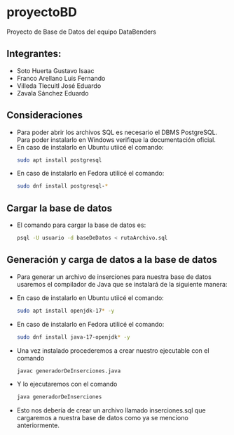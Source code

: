  # proyectoBD
Proyecto de Base de Datos del equipo DataBenders

## Integrantes:
- Soto Huerta Gustavo Isaac
- Franco Arellano Luis Fernando
- Villeda Tlecuitl José Eduardo 
- Zavala Sánchez Eduardo

## Consideraciones

- Para poder abrir los archivos SQL es necesario el DBMS PostgreSQL. Para poder instalarlo en Windows verifique la documentación oficial.
- En caso de instalarlo en Ubuntu utiicé el comando:
  ```bash
  sudo apt install postgresql 

- En caso de instalarlo en Fedora utilicé el comando:
  ```bash
  sudo dnf install postgresql-*  

## Cargar la base de datos
- El comando para cargar la base de datos es:
    ```bash
  psql -U usuario -d baseDeDatos < rutaArchivo.sql    

## Generación y carga de datos a la base de datos 

- Para generar un archivo de inserciones para nuestra base de datos usaremos el compilador de Java que se instalará de la siguiente manera:
- En caso de instalarlo en Ubuntu utiicé el comando:
  ```bash
  sudo apt install openjdk-17* -y  

- En caso de instalarlo en Fedora utilicé el comando:
  ```bash
  sudo dnf install java-17-openjdk* -y
  
- Una vez instalado procederemos a crear nuestro ejecutable con el comando

  ```bash
  javac generadorDeInserciones.java

- Y lo ejecutaremos con el comando

  ```bash
  java generadorDeInserciones
  
- Esto nos debería de crear un archivo llamado inserciones.sql que cargaremos a nuestra base de datos como ya se menciono anteriormente.
